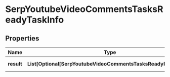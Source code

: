 # SerpYoutubeVideoCommentsTasksReadyTaskInfo


## Properties

| Name | Type | Description | Notes |
|------------ | ------------- | ------------- | -------------|
**result** | **List[Optional[SerpYoutubeVideoCommentsTasksReadyResultInfo]]** | array of results |[optional]|
